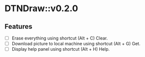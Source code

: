 # DTNDraw::v0.2.0

## Features
- [ ] Erase everything using shortcut (Alt + C) Clear.
- [ ] Download picture to local machine using shortcut (Alt + G) Get.
- [ ] Display help panel using shortcut (Alt + H) Help.
